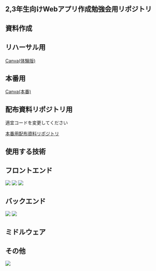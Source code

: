 ## 2,3年生向けWebアプリ作成勉強会用リポジトリ

## 資料作成
## リハーサル用
<div>
  <a href="https://www.canva.com/design/DAGDrQDL2A8/O--fFarpocXu0PmWrh4syg/edit?utm_content=DAGDrQDL2A8&utm_campaign=designshare&utm_medium=link2&utm_source=sharebutton">
    <p>
      Canva(体験版)
    </p>
  </a>
</div>

## 本番用
  <div>
    <a href="https://www.canva.com/design/DAGEcYD4KIE/fh1SWIve6n1gIYuBhN0aWg/edit?utm_content=DAGEcYD4KIE&utm_campaign=designshare&utm_medium=link2&utm_source=sharebutton">
      <p>
        Canva(本番)
      </p>
    </a>
  </div>

## 配布資料リポジトリ用
適宜コードを変更してください
<div>
    <a href="https://github.com/Programing-Study-Society/Study_Webapp_handouts">
      <p>
        本番用配布資料リポジトリ
      </p>
    </a>
  </div>


## 使用する技術

## フロントエンド
<p style="display: inline">
  <img src="https://img.shields.io/badge/-HTML-000000.svg?logo=html5&style=for-the-badge">
  <img src="https://img.shields.io/badge/-CSS-1572B6.svg?logo=css3&style=for-the-badge">
  <img src="https://img.shields.io/badge/-JavaScript-000000.svg?logo=javascript&style=for-the-badge">
</p>

## バックエンド
<p style="display: inline">
  <img src="https://img.shields.io/badge/-Python-ffff00.svg?logo=python&style=for-the-badge">
  <img src="https://img.shields.io/badge/-Flask-000000.svg?logo=flask&style=for-the-badge">
</p>

## ミドルウェア

## その他
<p style="display: inline">
  <img src="https://img.shields.io/badge/-Canva-f5f5f5.svg?logo=canva&style=for-the-badge">
</p>
